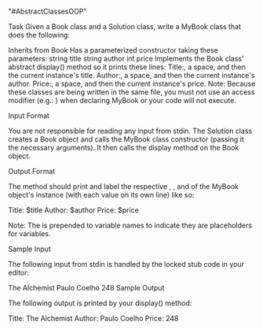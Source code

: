 "#AbstractClassesOOP" 

Task 
Given a Book class and a Solution class, write a MyBook class that does the following:

Inherits from Book
Has a parameterized constructor taking these  parameters:
string title
string author
int price
Implements the Book class' abstract display() method so it prints these  lines:
Title:, a space, and then the current instance's title.
Author:, a space, and then the current instance's author.
Price:, a space, and then the current instance's price.
Note: Because these classes are being written in the same file, you must not use an access modifier (e.g.: ) when declaring MyBook or your code will not execute.

Input Format

You are not responsible for reading any input from stdin. The Solution class creates a Book object and calls the MyBook class constructor (passing it the necessary arguments). It then calls the display method on the Book object.

Output Format

The  method should print and label the respective , , and  of the MyBook object's instance (with each value on its own line) like so:

Title: $title
Author: $author
Price: $price

Note: The  is prepended to variable names to indicate they are placeholders for variables.

Sample Input

The following input from stdin is handled by the locked stub code in your editor:

The Alchemist
Paulo Coelho
248
Sample Output

The following output is printed by your display() method:

Title: The Alchemist
Author: Paulo Coelho
Price: 248
